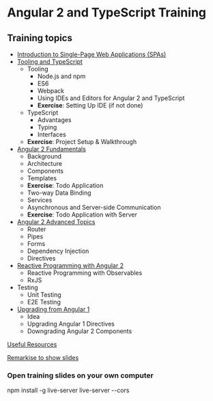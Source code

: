 # Angular 2 and TypeScript Training

## Training topics

- [Introduction to Single-Page Web Applications (SPAs)](spa-intro/README.md)
- [Tooling and TypeScript](typescript-and-tooling/README.md)
  - Tooling
    - Node.js and npm
    - ES6
    - Webpack
    - Using IDEs and Editors for Angular 2 and TypeScript
    - **Exercise**: Setting Up IDE (if not done)
  - TypeScript
    - Advantages
    - Typing
    - Interfaces
  - **Exercise**: Project Setup & Walkthrough
- [Angular 2 Fundamentals](angular2-fundamentals/README.md)
  - Background
  - Architecture
  - Components
  - Templates
  - **Exercise**: Todo Application
  - Two-way Data Binding
  - Services
  - Asynchronous and Server-side Communication
  - **Exercise**: Todo Application with Server
- [Angular 2 Advanced Topics](angular2-advanced-topics/README.md)
  - Router
  - Pipes
  - Forms
  - Dependency Injection
  - Directives
- [Reactive Programming with Angular 2](reactive-programming-with-angular2/README.md)
  - Reactive Programming with Observables
  - RxJS
- Testing
  - Unit Testing
  - E2E Testing
- [Upgrading from Angular 1](upgrading-from-angular1/README.md)
  - Idea
  - Upgrading Angular 1 Directives
  - Downgrading Angular 2 Components

[Useful Resources](useful-resources/README.md)

[Remarkise to show slides](https://gnab.github.io/remark/remarkise)

### Open training slides on your own computer

  npm install -g live-server
  live-server --cors

